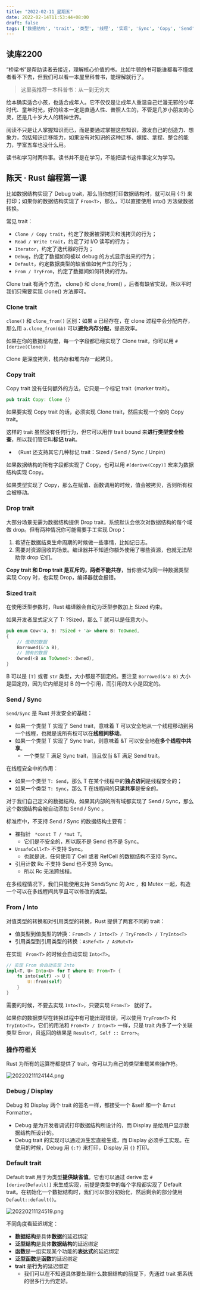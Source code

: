 ```yaml
---
title: "2022-02-11_星期五"
date: 2022-02-14T11:53:44+08:00
draft: false
tags: ['数据结构', 'trait', '类型', '线程', '实现', 'Sync', 'Copy', 'Send', '行为', '延迟']
---
```


## 读库2200

“桥梁书”是帮助读者去接近，理解核心价值的书。比如牛顿的书可能谁都看不懂或者看不下去，但我们可以看一本屋里科普书，能理解就行了。

> 这里我推荐一本科普书：从一到无穷大

绘本确实适合小孩，也适合成年人。它不仅仅是让成年人重温自己烂漫无邪的少年时代、童年时光，好的绘本一定是直通人性、普照人生的，不管是几岁小朋友的心灵，还是几十岁大人的精神世界。

阅读不只是让人掌握知识而已，而是要通过掌握这些知识，激发自己的创造力、想象力，包括知识迁移能力，如果没有对知识的这种迁移、嫁接、拿捏、整合的能力，学富五车也没什么用。

读书和学习时两件事。读书并不是在学习，不能把读书这件事定义为学习。

## 陈天 · Rust 编程第一课

比如数据结构实现了 Debug trait，那么当你想打印数据结构时，就可以用 {:?} 来打印；如果你的数据结构实现了 `From<T>`，那么，可以直接使用 into() 方法做数据转换。

常见  trait：

- `Clone / Copy trait`，约定了数据被深拷贝和浅拷贝的行为；
- `Read / Write trait`，约定了对 I/O 读写的行为；
- `Iterator`，约定了迭代器的行为；
- `Debug`，约定了数据如何被以 debug 的方式显示出来的行为；
- `Default`，约定数据类型的缺省值如何产生的行为；
- `From / TryFrom`，约定了数据间如何转换的行为。

Clone trait 有两个方法， clone() 和  clone_from() ，后者有缺省实现，所以平时我们只需要实现  clone() 方法即可。

### Clone trait

`clone()` 和 `clone_from()` 区别：如果 a 已经存在，在 clone 过程中会分配内存，那么用  `a.clone_from(&b)` 可以**避免内存分配**，提高效率。

如果在你的数据结构里，每一个字段都已经实现了 Clone trait，你可以用  ` #[derive(Clone)]  `

Clone 是深度拷贝，栈内存和堆内存一起拷贝。

### Copy trait

Copy trait 没有任何额外的方法，它只是一个标记 trait（marker trait）。

```rust
pub trait Copy: Clone {}
```

如果要实现 Copy trait 的话，必须实现 Clone trait，然后实现一个空的 Copy trait。

这样的 trait 虽然没有任何行为，但它可以用作 trait bound 来**进行类型安全检查**，所以我们管它叫**标记 trait**。

- （Rust 还支持其它几种标记 trait：Sized / Send / Sync / Unpin）

如果数据结构的所有字段都实现了 Copy，也可以用  `#[derive(Copy)]` 宏来为数据结构实现 Copy。

如果类型实现了 Copy，那么在赋值、函数调用的时候，值会被拷贝，否则所有权会被移动。

### Drop trait

大部分场景无需为数据结构提供 Drop trait，系统默认会依次对数据结构的每个域做 drop。但有两种情况你可能需要手工实现 Drop：

1. 希望在数据结束生命周期的时候做一些事情，比如记日志。
2. 需要对资源回收的场景。编译器并不知道你额外使用了哪些资源，也就无法帮助你 drop 它们。

**Copy trait 和 Drop trait 是互斥的，两者不能共存**，当你尝试为同一种数据类型实现 Copy 时，也实现 Drop，编译器就会报错。

### Sized trait

在使用泛型参数时，Rust 编译器会自动为泛型参数加上 Sized 约束。

如果开发者显式定义了 T: ?Sized，那么 T 就可以是任意大小。

```rust
pub enum Cow<'a, B: ?Sized + 'a> where B: ToOwned,
{
    // 借用的数据
    Borrowed(&'a B),
    // 拥有的数据
    Owned(<B as ToOwned>::Owned),
}
```

B 可以是 `[T]` 或者 `str` 类型，大小都是不固定的。要注意 `Borrowed(&'a B)` 大小是固定的，因为它内部是对 B 的一个引用，而引用的大小是固定的。

### Send / Sync

`Send/Sync` 是 Rust 并发安全的基础：

- 如果一个类型 T 实现了 Send trait，意味着 T 可以安全地从一个线程移动到另一个线程，也就是说所有权可以在**线程间移动**。
- 如果一个类型 T 实现了 Sync trait，则意味着 &T 可以安全地**在多个线程中共享**。
  - 一个类型 T 满足 Sync trait，当且仅当 &T 满足 Send trait。

在线程安全中的作用：

- 如果一个类型 `T: Send`，那么 T 在某个线程中的**独占访问**是线程安全的；
- 如果一个类型 `T: Sync`，那么 T 在线程间的**只读共享**是安全的。

对于我们自己定义的数据结构，如果其内部的所有域都实现了 Send / Sync，那么这个数据结构会被自动添加 Send / Sync 。

标准库中，不支持 Send / Sync 的数据结构主要有：

- 裸指针 `  *const T / *mut T `。
  - 它们是不安全的，所以既不是 Send 也不是 Sync。
- `UnsafeCell<T>` 不支持 Sync。
  - 也就是说，任何使用了 Cell 或者 RefCell 的数据结构不支持 Sync。
- 引用计数 Rc 不支持 Send 也不支持 Sync。
  - 所以 Rc 无法跨线程。

在多线程情况下，我们只能使用支持 Send/Sync 的 Arc ，和 Mutex 一起，构造一个可以在多线程间共享且可以修改的类型。

### From / Into

对值类型的转换和对引用类型的转换，Rust 提供了两套不同的 trait：

- 值类型到值类型的转换：`From<T> / Into<T> / TryFrom<T> / TryInto<T>`
- 引用类型到引用类型的转换：`AsRef<T> / AsMut<T>`

在实现 `  From<T> ` 的时候会自动实现 `Into<T>`。

```rust
// 实现 From 会自动实现 Into
impl<T, U> Into<U> for T where U: From<T> {
    fn into(self) -> U {
        U::from(self)
    }
}
```

需要的时候，不要去实现 `Into<T>`，只要实现 ` From<T>  ` 就好了。

如果你的数据类型在转换过程中有可能出现错误，可以使用 `TryFrom<T>` 和 `TryInto<T>`，它们的用法和 `From<T> / Into<T>` 一样，只是 trait 内多了一个关联类型 Error，且返回的结果是 `Result<T, Self :: Error>`。

### 操作符相关

Rust 为所有的运算符都提供了 trait，你可以为自己的类型重载某些操作符。

![20220211124144.png](20220211124144.png)

### Debug / Display

Debug 和 Display 两个 trait 的签名一样，都接受一个 &self 和一个 &mut Formatter。

- Debug 是为开发者调试打印数据结构所设计的，而 Display 是给用户显示数据结构所设计的。
- Debug trait 的实现可以通过派生宏直接生成，而 Display 必须手工实现。在使用的时候，Debug 用 `{:?}` 来打印，Display 用 `{}` 打印。

### Default trait

Default trait 用于为类型**提供缺省值**。它也可以通过 derive 宏 `#[derive(Default)]` 来生成实现，前提是类型中的每个字段都实现了 Default trait。在初始化一个数据结构时，我们可以部分初始化，然后剩余的部分使用 `Default::default()`。


![20220211124519.png](20220211124519.png)

不同角度看延迟绑定：
- **数据结构**是具体**数据**的延迟绑定
- **泛型结构**是具体**数据结构**的延迟绑定
- **函数**是一组实现某个功能的**表达式**的延迟绑定
- **泛型函数**是**函数**的延迟绑定
- **trait** 是**行为**的延迟绑定
	- 我们可以在不知道具体要处理什么数据结构的前提下，先通过 trait 把系统的很多行为约定好。
